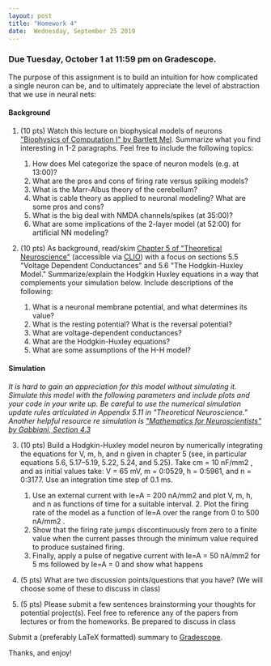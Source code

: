 ```yaml
---
layout: post
title: "Homework 4"
date:  Wednesday, September 25 2019
---
```



### Due Tuesday, October 1 at 11:59 pm on Gradescope. 


The purpose of this assignment is to build an intuition for how complicated a single neuron can be, and to ultimately appreciate the level of abstraction that we use in neural nets:

#### Background

1. (10 pts) Watch this lecture on biophysical models of neurons ["Biophysics of Computation I" by Bartlett Mel](https://simons.berkeley.edu/talks/mel-biophysics-i). Summarize what you find interesting in 1-2 paragraphs. Feel free to include the following topics:
    1. How does Mel categorize the space of neuron models (e.g. at 13:00)?
    2. What are the pros and cons of firing rate versus spiking models?
    3. What is the Marr-Albus theory of the cerebellum?
    4. What is cable theory as applied to neuronal modeling? What are some pros and cons?
    5. What is the big deal with NMDA channels/spikes (at 35:00)?
    6. What are some implications of the 2-layer model (at 52:00) for artificial NN modeling?

2. (10 pts) As background, read/skim [Chapter 5 of "Theoretical Neuroscience"](https://ebookcentral.proquest.com/lib/columbia/detail.action?docID=3338869) (accessible via [CLIO](https://clio.columbia.edu/quicksearch?q=theoretical+neuroscience+abbott&commit=Search)) with a focus on sections 5.5 "Voltage Dependent Conductances" and 5.6 "The Hodgkin-Huxley Model." Summarize/explain the Hodgkin Huxley equations in a way that complements your simulation below. Include descriptions of the following:
    1. What is a neuronal membrane potential, and what determines its value?
    2. What is the resting potential? What is the reversal potential?
    3. What are voltage-dependent conductances?
    4. What are the Hodgkin-Huxley equations?
    5. What are some assumptions of the H-H model?

#### Simulation

_It is hard to gain an appreciation for this model without simulating it. Simulate this model with the following parameters and include plots and your code in your write up. Be careful to use the numerical simulation update rules articulated in Appendix 5.11 in "Theoretical Neuroscience." Another helpful resource re simulation is ["Mathematics for Neuroscientists" by Gabbiani, Section 4.3](https://www-sciencedirect-com.ezproxy.cul.columbia.edu/book/9780128018958/mathematics-for-neuroscientists)_

3. (10 pts) Build a Hodgkin-Huxley model neuron by numerically integrating the equations for V, m, h, and n given in chapter 5 (see, in particular equations 5.6, 5.17–5.19, 5.22, 5.24, and 5.25). Take cm = 10 nF/mm2 , and as initial values take: V = 65 mV, m = 0:0529, h = 0:5961, and n = 0:3177. Use an integration time step of 0.1 ms. 
    1. Use an external current with Ie=A = 200 nA/mm2 and plot V, m, h, and n as functions of time for a suitable interval.     2. Plot the firing rate of the model as a function of Ie=A over the range from 0 to 500 nA/mm2 . 
    3. Show that the firing rate jumps discontinuously from zero to a finite value when the current passes through the minimum value required to produce sustained firing. 
    4. Finally, apply a pulse of negative current with Ie=A = 50 nA/mm2 for 5 ms followed by Ie=A = 0 and show what happens

4. (5 pts) What are two discussion points/questions that you have? (We will choose some of these to discuss in class)

5. (5 pts) Please submit a few sentences brainstorming your thoughts for potential project(s). Feel free to reference any of the papers from lectures or from the homeworks. Be prepared to discuss in class

Submit a (preferably LaTeX formatted) summary to [Gradescope](https://www.gradescope.com/courses/61715).

Thanks, and enjoy!
